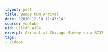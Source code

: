 ```yaml
---
layout: post
title: Bumpy MDW Arrival
date: '2010-12-10 12:43:14'
source: youtube
uid: L1lrAS_WJS4
excerpt: Arrival at Chicago Midway on a B737
tags:
- Videos
---
```


